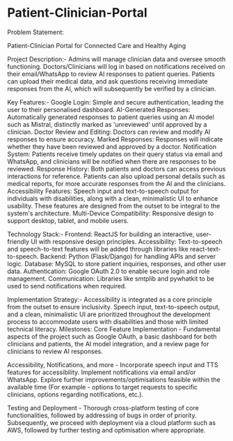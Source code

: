 # Patient-Clinician-Portal
 
Problem Statement:


Patient-Clinician Portal for Connected Care and Healthy Aging


Project Description:-
Admins will manage clinician data and oversee smooth functioning.
Doctors/Clinicians will log in based on notifications received on their email/WhatsApp to review AI responses to patient queries.
Patients can upload their medical data, and ask questions receiving immediate responses from the AI, which will subsequently be verified by a clinician.


Key Features:-
Google Login: Simple and secure authentication, leading the user to their personalised dashboard.
AI-Generated Responses: Automatically generated responses to patient queries using an AI model such as Mistral, distinctly marked as 'unreviewed' until approved by a clinician.
Doctor Review and Editing: Doctors can review and modify AI responses to ensure accuracy.
Marked Responses: Responses will indicate whether they have been reviewed and approved by a doctor.
Notification System: Patients receive timely updates on their query status via email and WhatsApp, and clinicians will be notified when there are responses to be reviewed.
Response History: Both patients and doctors can access previous interactions for reference. Patients can also upload personal details such as medical reports, for more accurate responses from the AI and the clinicians.
Accessibility Features: Speech input and text-to-speech output for individuals with disabilities, along with a clean, minimalistic UI to enhance usability. These features are designed from the outset to be integral to the system's architecture.
Multi-Device Compatibility: Responsive design to support desktop, tablet, and mobile users.


Technology Stack:-
Frontend: ReactJS for building an interactive, user-friendly UI with responsive design principles.
Accessibility: Text-to-speech and speech-to-text features will be added through libraries like react-text-to-speech.
Backend: Python (Flask/Django) for handling APIs and server logic.
Database: MySQL to store patient inquiries, responses, and other user data.
Authentication: Google OAuth 2.0 to enable secure login and role management.
Communication: Libraries like smtplib and pywhatkit to be used to send notifications when required.


Implementation Strategy:-
Accessibility is integrated as a core principle from the outset to ensure inclusivity. Speech input, text-to-speech output, and a clean, minimalistic UI are prioritized throughout the development process to accommodate users with disabilities and those with limited technical literacy.
Milestones:
Core Feature Implementation - Fundamental aspects of the project such as Google OAuth, a basic dashboard for both clinicians and patients, the AI model integration, and a review page for clinicians to review AI responses.

Accessibility, Notifications, and more - Incorporate speech input and TTS features for accessibility. Implement notifications via email and/or WhatsApp. Explore further improvements/optimisations feasible within the available time (For example - options to target requests to specific clinicians, options regarding notifications, etc.).

Testing and Deployment - Thorough cross-platform testing of core functionalities, followed by addressing of bugs in order of priority. 
Subsequently, we proceed with deployment via a cloud platform such as AWS, followed by further testing and optimisation where appropriate.